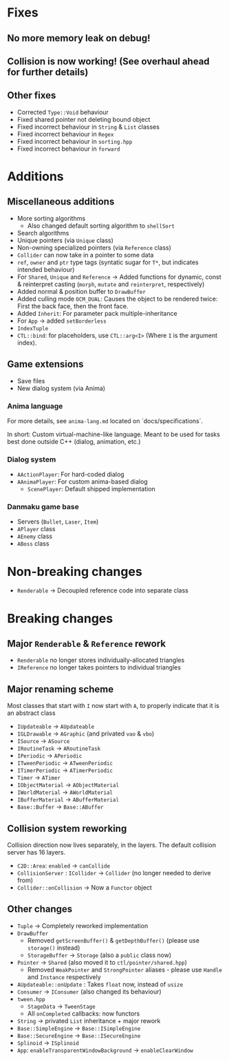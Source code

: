 # Fixes

## No more memory leak on debug!

## Collision is now working! (See overhaul ahead for further details)

## Other fixes

- Corrected `Type::Void` behaviour
- Fixed shared pointer not deleting bound object
- Fixed incorrect behaviour in `String` & `List` classes
- Fixed incorrect behaviour in `Regex`
- Fixed incorrect behaviour in `sorting.hpp`
- Fixed incorrect behaviour in `forward`

# Additions

## Miscellaneous additions

- More sorting algorithms
	- Also changed default sorting algorithm to `shellSort`
- Search algorithms
- Unique pointers (via `Unique` class)
- Non-owning specialized pointers (via `Reference` class)
- `Collider` can now take in a pointer to some data
- `ref`, `owner` and `ptr` type tags (syntatic sugar for `T*`, but indicates intended behaviour)
- For `Shared`, `Unique` and `Reference` → Added functions for dynamic, const & reinterpret casting (`morph`, `mutate` and `reinterpret`, respectively)
- Added normal & position buffer to `DrawBuffer`
- Added culling mode `OCM_DUAL`: Causes the object to be rendered twice: First the back face, then the front face.
- Added `Inherit`: For parameter pack multiple-inheritance
- For `App` → added `setBorderless`
- `IndexTuple`
- `CTL::bind`: for placeholders, use `CTL::arg<I>` (Where `I` is the argument index).

## Game extensions

- Save files
- New dialog system (via Anima)

### Anima language

For more details, see `anima-lang.md` located on ´docs/specifications´.

In short: Custom virtual-machine-like language. Meant to be used for tasks best done outside C++ (dialog, animation, etc.)

### Dialog system

- `AActionPlayer`: For hard-coded dialog
- `AAnimaPlayer`: For custom anima-based dialog
	- `ScenePlayer`: Default shipped implementation

### Danmaku game base

- Servers (`Bullet`, `Laser`, `Item`)
- `APlayer` class
- `AEnemy` class
- `ABoss` class

# Non-breaking changes

- `Renderable` → Decoupled reference code into separate class

# Breaking changes

## Major `Renderable` & `Reference` rework

- `Renderable` no longer stores individually-allocated triangles
- `IReference` no longer takes pointers to individual triangles

## Major renaming scheme

Most classes that start with `I` now start with `A`, to properly indicate that it is an abstract class

- `IUpdateable` → `AUpdateable`
- `IGLDrawable` → `AGraphic` (and privated `vao` & `vbo`)
- `ISource` → `ASource`
- `IRoutineTask` → `ARoutineTask`
- `IPeriodic` → `APeriodic`
- `ITweenPeriodic` → `ATweenPeriodic`
- `ITimerPeriodic` → `ATimerPeriodic`
- `Timer` → `ATimer`
- `IObjectMaterial` → `AObjectMaterial`
- `IWorldMaterial` → `AWorldMaterial`
- `IBufferMaterial` → `ABufferMaterial`
- `Base::Buffer` → `Base::ABuffer`

## Collision system reworking

Collision direction now lives separately, in the layers. The default collision server has 16 layers.

- `C2D::Area`: `enabled` → `canCollide`
- `CollisionServer` : `ICollider` → `Collider` (no longer needed to derive from)
- `Collider::onCollision` → Now a `Functor` object

## Other changes

- `Tuple` → Completely reworked implementation
- `DrawBuffer`
	- Removed `getScreenBuffer()` & `getDepthBuffer()` (please use `storage()` instead)
	- `StorageBuffer` → `Storage` (also a `public` class now)
- `Pointer` → `Shared` (also moved it to `ctl/pointer/shared.hpp`)
	- Removed `WeakPointer` and `StrongPointer` aliases - please use `Handle` and `Instance` respectively
- `AUpdateable::onUpdate` : Takes `float` now, instead of `usize`
- `Consumer` → `IConsumer` (also changed its behaviour)
- `tween.hpp`
	- `StageData` → `TweenStage`
	- All `onCompleted` callbacks: now functors
- `String` → privated `List` inheritance + major rework
- `Base::SimpleEngine` → `Base::ISimpleEngine`
- `Base::SecureEngine` → `Base::ISecureEngine`
- `Splinoid` → `ISplinoid`
- `App`: `enableTransparentWindowBackground` → `enableClearWindow`